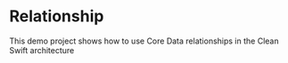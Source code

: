 # Relationship
This demo project shows how to use Core Data relationships in the Clean Swift architecture
